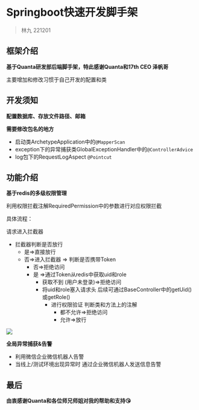 # Springboot快速开发脚手架

> 林九 221201

## 框架介绍

**基于Quanta研发部后端脚手架，特此感谢Quanta和17th CEO 泽帆哥**

主要增加和修改习惯于自己开发的配置和类

## 开发须知

**配置数据库、存放文件路径、邮箱**

**需要修改包名的地方**

- 启动类ArchetypeApplication中的`@MapperScan`
- exception下的异常捕获类GlobalExceptionHandler中的`@ControllerAdvice`
- log包下的RequestLogAspect `@Pointcut`

## 功能介绍

**基于redis的多级权限管理**

利用权限拦截注解RequiredPermission中的参数进行对应权限拦截

具体流程：

请求进入拦截器

- 拦截器判断是否放行
  - 是=>直接放行
  - 否=>进入拦截器 => 判断是否携带Token
    - 否=>拒绝访问
    - 是 =>通过Token从redis中获取uid和role
      - 获取不到 (用户未登录)=>拒绝访问
      - 将uid和role塞入请求头 后续可通过BaseController中的getUid()或getRole()
        - 进行权限验证 判断类和方法上的注解
          - 都不允许=>拒绝访问
          - 允许=>放行

![](https://imagebed-1309295650.cos.ap-guangzhou.myqcloud.com/note/202212012219865.png)

**全局异常捕获&告警**

- 利用微信企业微信机器人告警
- 当线上/测试环境出现异常时 通过企业微信机器人发送信息告警

## 最后

**由衷感谢Quanta和各位师兄师姐对我的帮助和支持😘**
